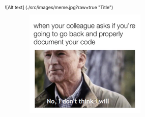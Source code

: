 ![Alt text] (./src/images/meme.jpg?raw=true "Title")

<p align="center">
  <img src="./src/images/meme.jpg"" width="350 title="Meme" />
</p>

